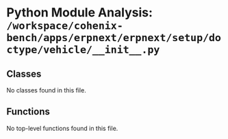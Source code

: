 # Python Module Analysis: `/workspace/cohenix-bench/apps/erpnext/erpnext/setup/doctype/vehicle/__init__.py`

## Classes

No classes found in this file.


## Functions

No top-level functions found in this file.

